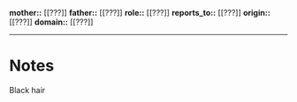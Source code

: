 **mother::** [[???]]
**father::** [[???]]
**role::** [[???]]
**reports_to::** [[???]]
**origin::** [[???]]
**domain::** [[???]]

---
# Notes
Black hair